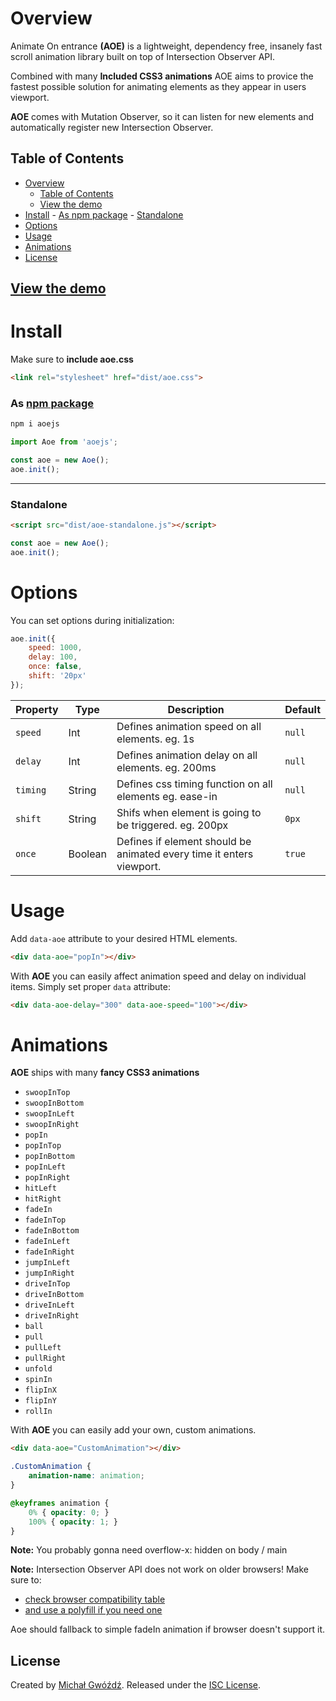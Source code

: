 # Overview
Animate On entrance **(AOE)** is a lightweight, dependency free, insanely fast scroll animation library built on top of Intersection Observer API.

Combined with many **Included CSS3 animations** AOE aims to provice the fastest possible solution for animating elements as they appear in users viewport.

**AOE** comes with Mutation Observer, so it can listen for new elements and automatically register new Intersection Observer.

## Table of Contents
- [Overview](#overview)
	- [Table of Contents](#table-of-contents)
	- [View the demo](#view-the-demo)
- [Install](#install)
		- [As npm package](#as-npm-package)
		- [Standalone](#standalone)
- [Options](#options)
- [Usage](#usage)
- [Animations](#animations)
- [License](#license)

## [View the demo](https://thesigner.pl/aoe)

# Install

Make sure to **include aoe.css**
```html
<link rel="stylesheet" href="dist/aoe.css">
```

### As [npm package](https://www.npmjs.com/package/aoejs)

```bash
npm i aoejs
```

```js
import Aoe from 'aoejs';

const aoe = new Aoe();
aoe.init();
```

---
### Standalone
```html
<script src="dist/aoe-standalone.js"></script>
```

```js
const aoe = new Aoe();
aoe.init();
```

# Options

You can set options during initialization:

```js
aoe.init({
    speed: 1000,
    delay: 100,
	once: false,
	shift: '20px'
});
```

| Property | Type | Description | Default  |
|---------------------------|-------------|---------------|---------|
| `speed` | Int | Defines animation speed on all elements. eg. 1s | `null` |
| `delay` | Int | Defines animation delay on all elements. eg. 200ms | `null` |
| `timing` | String | Defines css timing function on all elements eg. ease-in | `null` |
| `shift` | String | Shifs when element is going to be triggered. eg. 200px | `0px` |
| `once` | Boolean | Defines if element should be animated every time it enters viewport. | `true` |

# Usage
Add `data-aoe` attribute to your desired HTML elements.
```html
<div data-aoe="popIn"></div>
```
With **AOE** you can easily affect animation speed and delay on individual items.
Simply set proper `data` attribute:
```html
<div data-aoe-delay="300" data-aoe-speed="100"></div>
```

# Animations
**AOE** ships with many **fancy CSS3 animations**
- `swoopInTop`
- `swoopInBottom`
- `swoopInLeft`
- `swoopInRight`
- `popIn`
- `popInTop`
- `popInBottom`
- `popInLeft`
- `popInRight`
- `hitLeft`
- `hitRight`
- `fadeIn`
- `fadeInTop`
- `fadeInBottom`
- `fadeInLeft`
- `fadeInRight`
- `jumpInLeft`
- `jumpInRight`
- `driveInTop`
- `driveInBottom`
- `driveInLeft`
- `driveInRight`
- `ball`
- `pull`
- `pullLeft`
- `pullRight`
- `unfold`
- `spinIn`
- `flipInX`
- `flipInY`
- `rollIn`

With **AOE** you can easily add your own, custom animations.
```html
<div data-aoe="CustomAnimation"></div>
```

```css
.CustomAnimation {
    animation-name: animation;
}

@keyframes animation {
    0% { opacity: 0; }
    100% { opacity: 1; }
}
```
**Note:** You probably gonna need overflow-x: hidden on body / main

**Note:** Intersection Observer API does not work on older browsers! Make sure to:
- [check browser compatibility table](https://developer.mozilla.org/en-US/docs/Web/API/Intersection_Observer_API#Browser_compatibility)
- [and use a polyfill if you need one](https://github.com/w3c/IntersectionObserver/tree/master/polyfill)

Aoe should fallback to simple fadeIn animation if browser doesn't support it.


## License
Created by [Michał Gwóźdź](https://github.com/thesign3r). Released under the [ISC License](https://github.com/thesign3r/aoe/blob/master/LICENSE).
